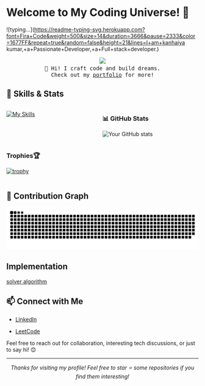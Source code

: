 # Welcome to My Coding Universe! 🚀

![typing...](https://readme-typing-svg.herokuapp.com?font=Fira+Code&weight=500&size=14&duration=3666&pause=2333&color=1677FF&repeat=true&random=false&height=21&lines=I+am+kanhaiya kumar,+a+Passionate+Developer,+a+Full+stack+developer.)

<p align="center">
  <img src="https://github.com/Devasy23.png" width="100px">
  <br>
  <samp>
    👋 Hi! I craft code and build dreams.
    <br>Check out my <a href="https://kanhaiyak23.github.io/Portfolio/">portfolio</a> for more!
  </samp>
</p>

## 🚀 Skills & Stats

<div style="display: flex; justify-content: space-between;">

<div style="flex: 1;">

[![My Skills](https://skillicons.dev/icons?i=python,html,css,js,react,nextjs,express,nodejs,npm,mysql,mongodb,vscode)](https://skillicons.dev)

</div>

<div style="flex: 1;">

### 📊 GitHub Stats
![Your GitHub stats](https://github-readme-stats.vercel.app/api?username=kanhaiyak23&show_icons=true&theme=radical)

</div>

</div>

<div style="display: flex; justify-content: space-between;">

<div style="flex: 1;">

### Trophies🏆
[![trophy](https://github-profile-trophy.vercel.app/?username=kanhaiyak23&theme=onedark)](https://github.com/ryo-ma/github-profile-trophy)

</div>


</div>

## 🐍 Contribution Graph


<picture>
  <source
    media="(prefers-color-scheme: dark)"
    srcset="https://raw.githubusercontent.com/platane/snk/output/github-contribution-grid-snake-dark.svg"
  />
  <source
    media="(prefers-color-scheme: light)"
    srcset="https://raw.githubusercontent.com/platane/snk/output/github-contribution-grid-snake.svg"
  />
  <img
    alt="github contribution grid snake animation"
    src="https://raw.githubusercontent.com/platane/snk/output/github-contribution-grid-snake.svg"
  />
</picture>


## Implementation

[solver algorithm](./packages/solver/README.md)


## 📫 Connect with Me

<!-- ## 🔗 Let's Connect -->

- [LinkedIn](www.linkedin.com/in/kanhaiya-kumar-56123528a)

- [LeetCode](https://leetcode.com/u/ProgramPro42/)

Feel free to reach out for collaboration, interesting tech discussions, or just to say hi! 😊

---

<p align="center">
  <i>Thanks for visiting my profile! Feel free to star ⭐ some repositories if you find them interesting!</i>
</p>
